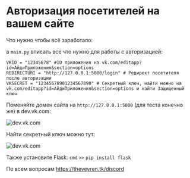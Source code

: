 # Авторизация посетителей на вашем сайте
Что нужно чтобы всё заработало:

в `main.py` вписать все что нужно для работы с авторизацией:

```
VKID = "12345678" #ID приложения на vk.com/editapp?id=АйдиПриложения&section=options
REDIRECTURI = "http://127.0.0.1:5000/login" # Редирект посетителя после авторизации
VKSECRET = "12345678901234567890" # Секретный ключ, найти можно на vk.com/editapp?id=АйдиПриложения&section=options и найти Защищенный ключ
```

Поменяйте домен сайта на `http://127.0.0.1:5000` (для теста конечно же) в dev.vk.com:

![dev.vk.com](https://media.discordapp.net/attachments/1039501743786037328/1039520653419741205/image.png?width=1077&height=676)

Найти секретный ключ можно тут:

![dev.vk.com](https://media.discordapp.net/attachments/1039501743786037328/1039520653721751633/image.png)

Также установите Flask: `cmd` `>>` `pip install flask`

По всем вопросам https://theveyren.tk/discord

